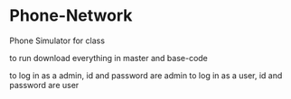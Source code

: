 # Phone-Network
Phone Simulator for class

to run download everything in master and base-code

to log in as a admin, id and password are admin
to log in as a user, id and password are user
